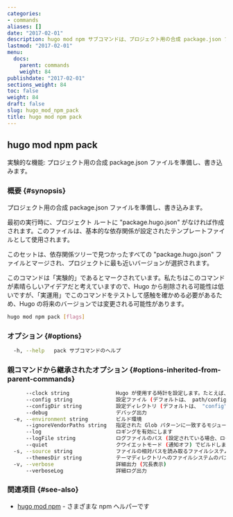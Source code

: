 ```yaml
---
categories:
- commands
aliases: []
date: "2017-02-01"
description: hugo mod npm サブコマンドは、プロジェクト用の合成 package.json ファイルを準備し、書き込みます。
lastmod: "2017-02-01"
menu:
  docs:
    parent: commands
    weight: 84
publishdate: "2017-02-01"
sections_weight: 84
toc: false
weight: 84
draft: false
slug: hugo_mod_npm_pack
title: hugo mod npm pack
---
```

## hugo mod npm pack

実験的な機能: プロジェクト用の合成 package.json ファイルを準備し、書き込みます。

### 概要 {#synopsis}

プロジェクト用の合成 package.json ファイルを準備し、書き込みます。

最初の実行時に、プロジェクト ルートに "package.hugo.json" がなければ作成されます。このファイルは、基本的な依存関係が設定されたテンプレートファイルとして使用されます。 

このセットは、依存関係ツリーで見つかったすべての "package.hugo.json" ファイルとマージされ、プロジェクトに最も近いバージョンが選択されます。

このコマンドは「実験的」であるとマークされています。私たちはこのコマンドが素晴らしいアイデアだと考えていますので、Hugo から削除される可能性は低いですが、「実運用」でこのコマンドをテストして感触を確かめる必要があるため、Hugo の将来のバージョンでは変更される可能性があります。


```bash
hugo mod npm pack [flags]
```

### オプション {#options}

```bash
  -h, --help   pack サブコマンドのヘルプ
```

### 親コマンドから継承されたオプション {#options-inherited-from-parent-commands}

```bash
      --clock string               Hugo が使用する時計を設定します。たとえば、 --clock 2021-11-06T22:30:00.00+09:00
      --config string              設定ファイル (デフォルトは、 path/config.yaml|json|toml)
      --configDir string           設定ディレクトリ (デフォルトは、 "config")
      --debug                      デバッグ出力
  -e, --environment string         ビルド環境
      --ignoreVendorPaths string   指定された Glob パターンに一致するモジュールパスの _vendor を無視します
      --log                        ロギングを有効にします
      --logFile string             ログファイルのパス (設定されている場合、ログが自動的に有効になります)
      --quiet                      クワイエットモード (通知オフ) でビルドします
  -s, --source string              ファイルの相対パスを読み取るファイルシステムのパス
      --themesDir string           テーマディレクトリへのファイルシステムのパス
  -v, --verbose                    詳細出力 (冗長表示)
      --verboseLog                 詳細ログ出力
```

### 関連項目 {#see-also}

* [hugo mod npm](/commands/hugo_mod_npm/)	 - さまざまな npm ヘルパーです

